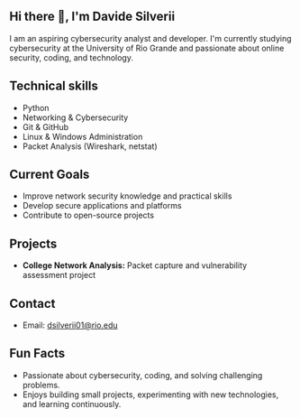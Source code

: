 ## Hi there 👋, I'm Davide Silverii
I am an aspiring cybersecurity analyst and developer. I'm currently studying cybersecurity at the University of Rio Grande and passionate about online security, coding, and technology.

## Technical skills
- Python
- Networking & Cybersecurity
- Git & GitHub
- Linux & Windows Administration
- Packet Analysis (Wireshark, netstat)

## Current Goals
- Improve network security knowledge and practical skills
- Develop secure applications and platforms
- Contribute to open-source projects
## Projects
- **College Network Analysis:** Packet capture and vulnerability assessment project

## Contact
- Email: dsilverii01@rio.edu

## Fun Facts
- Passionate about cybersecurity, coding, and solving challenging problems.
- Enjoys building small projects, experimenting with new technologies, and learning continuously.





